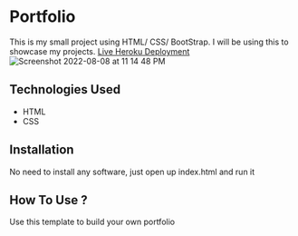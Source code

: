 # Portfolio
This is my small project using HTML/ CSS/ BootStrap. I will be using this to showcase my projects.
[Live Heroku Deployment](https://portfolio-giovanni.herokuapp.com/)
![Screenshot 2022-08-08 at 11 14 48 PM](https://user-images.githubusercontent.com/19931825/183480715-d3a4cd26-d80e-4c95-9011-de8aa7fbb2a4.png)

## Technologies Used
* HTML
* CSS

## Installation
No need to install any software, just open up index.html and run it

## How To Use ?
Use this template to build your own portfolio
